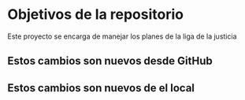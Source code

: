 # Objetivos de la repositorio

Este proyecto se encarga de manejar los planes de la liga de la justicia

## Estos cambios son nuevos desde GitHub

## Estos cambios son nuevos de el local
